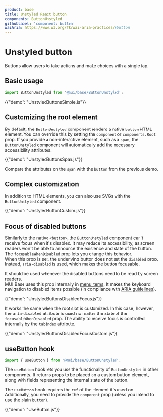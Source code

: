 ```yaml
---
product: base
title: Unstyled React button
components: ButtonUnstyled
githubLabel: 'component: button'
waiAria: https://www.w3.org/TR/wai-aria-practices/#button
---
```


# Unstyled button

<p class="description">Buttons allow users to take actions and make choices with a single tap.</p>

## Basic usage

```js
import ButtonUnstyled from '@mui/base/ButtonUnstyled';
```

{{"demo": "UnstyledButtonsSimple.js"}}

## Customizing the root element

By default, the `ButtonUnstyled` component renders a native `button` HTML element.
You can override this by setting the `component` or `components.Root` prop.
If you provide a non-interactive element, such as a `span`, the `ButtonUnstyled` component will automatically add the necessary accessibility attributes.

{{"demo": "UnstyledButtonsSpan.js"}}

Compare the attributes on the `span` with the `button` from the previous demo.

## Complex customization

In addition to HTML elements, you can also use SVGs with the `ButtonUnstyled` component.

{{"demo": "UnstyledButtonCustom.js"}}

## Focus of disabled buttons

Similarly to the native `<button>`, the `ButtonUnstyled` component can't receive focus when it's disabled.
It may reduce its accessibility, as screen readers won't be able to announce the existence and state of the button.
The `focusableWhenDisabled` prop lets you change this behavior.  
When this prop is set, the underlying button does not set the `disabled` prop.
Instead, `aria-disabled` is used, which makes the button focusable.

It should be used whenever the disabled buttons need to be read by screen readers.  
MUI Base uses this prop internally in [menu items](/base/react-menu).
It makes the keyboard navigation to disabled items possible (in compliance with [ARIA guidelines](https://www.w3.org/TR/wai-aria-practices-1.2/#h-note-17)).

{{"demo": "UnstyledButtonsDisabledFocus.js"}}

It works the same when the root slot is customized.
In this case, however, the `aria-disabled` attribute is used no matter the state of the `focusableWhenDisabled` prop.
The ability to receive focus is controlled internally by the `tabindex` attribute.

{{"demo": "UnstyledButtonsDisabledFocusCustom.js"}}

## useButton hook

```js
import { useButton } from '@mui/base/ButtonUnstyled';
```

The `useButton` hook lets you use the functionality of `ButtonUnstyled` in other components.
It returns props to be placed on a custom button element, along with fields representing the internal state of the button.

The `useButton` hook requires the `ref` of the element it's used on.
Additionally, you need to provide the `component` prop (unless you intend to use the plain `button`).

{{"demo": "UseButton.js"}}
